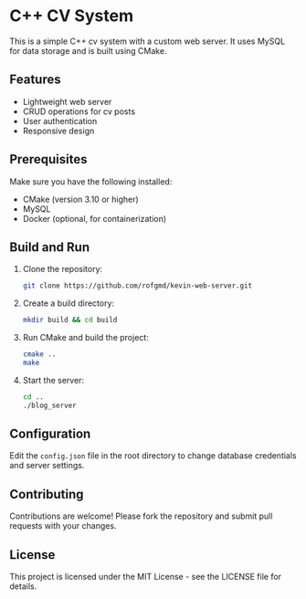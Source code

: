 # C++ CV System

This is a simple C++ cv system with a custom web server. It uses MySQL for data storage and is built using CMake.

## Features

- Lightweight web server
- CRUD operations for cv posts
- User authentication
- Responsive design

## Prerequisites

Make sure you have the following installed:

- CMake (version 3.10 or higher)
- MySQL
- Docker (optional, for containerization)

## Build and Run

1. Clone the repository:

   ```bash
   git clone https://github.com/rofgmd/kevin-web-server.git
   ```
2. Create a build directory:

   ```bash
   mkdir build && cd build
   ```
3. Run CMake and build the project:

   ```bash
   cmake ..
   make
   ```
4. Start the server:

   ```bash
   cd ..
   ./blog_server
   ```

## Configuration

Edit the `config.json` file in the root directory to change database credentials and server settings.

## Contributing

Contributions are welcome! Please fork the repository and submit pull requests with your changes.

## License

This project is licensed under the MIT License - see the LICENSE file for details.

